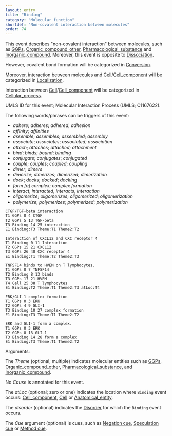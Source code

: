 ```yaml
---
layout: entry
title: "Binding"
category: "Molecular function"
shortdef: "Non-covalent interaction between molecules"
order: 74
---
```


<!--
This event is based on the <a href="http://www.nactem.ac.uk/meta-knowledge/">GENIA-Meta-knowledge corpus</a> at <a href="http://www.nactem.ac.uk/">NaCTeM</a>.
-->

This event describes "non-covalent interaction" between molecules, such as [GGPs](), [Organic_compound_other](), [Pharmacological_substance]() and [Inorganic_compound]().
 Moreover, this event is opposite to [Dissociation]().

However, covalent bond formation will be categorized in [Conversion]().

Moreover, interaction between molecules and [Cell]()/[Cell_component]() will be categorized in [Localization]().

Interaction between [Cell]()/[Cell_component]() will be categorized in [Cellular_process]().

UMLS ID for this event; Molecular Interaction Process (UMLS; C1167622).

The following words/phrases can be triggers of this event:

- *adhere*; *adheres*; *adhered*; *adhesion*
- *affinity*; *affinities*
- *assemble*; *assembles*; *assembled*; *assembly*
- *associate*; *associates*; *associated*; *association*
- *attach*; *attaches*; *attached*; *attachment*
- *bind*; *binds*; *bound*; *binding*
- *conjugate*; *conjugates*; *conjugated*
- *couple*; *couples*; *coupled*; *coupling*
- *dimer*; *dimers*
- *dimerize*; *dimerizes*; *dimerized*; *dimerization*
- *dock*; *docks*; *docked*; *docking*
- *form [a] complex*; *complex formation*
- *interact*, *interacted*, *interacts*, *interaction*
- *oligomerize*; *oligomerizes*; *oligomerized*; *oligomerization*
- *polymerize*; *polymerizes*; *polymerized*; *polymerization*

~~~ ann
CTGF/TGF-beta interaction
T1 GGPs 0 4 CTGF
T2 GGPs 5 13 TGF-beta
T3 Binding 14 25 interaction
E1 Binding:T3 Theme:T1 Theme2:T2
~~~
~~~ ann
Interaction of CXCL12 and CXC receptor 4
T1 Binding 0 11 Interaction
T2 GGPs 15 21 CXCL12
T3 GGPs 26 40 CXC receptor 4
E1 Binding:T1 Theme:T2 Theme2:T3
~~~
~~~ ann
TNFSF14 binds to HVEM on T lymphocytes.
T1 GGPs 0 7 TNFSF14
T2 Binding 8 13 binds
T3 GGPs 17 21 HVEM
T4 Cell 25 38 T lymphocytes
E1 Binding:T2 Theme:T1 Theme2:T3 atLoc:T4
~~~
~~~ ann
ERK/GLI-1 complex formation
T1 GGPs 0 3 ERK
T2 GGPs 4 9 GLI-1
T3 Binding 10 27 complex formation
E1 Binding:T3 Theme:T1 Theme2:T2
~~~
~~~ ann
ERK and GLI-1 form a complex.
T1 GGPs 0 3 ERK
T2 GGPs 8 13 GLI-1
T3 Binding 14 28 form a complex
E1 Binding:T3 Theme:T1 Theme2:T2
~~~

Arguments:

The *Theme* (optional; multiple) indicates molecular entities such as [GGPs](), [Organic_compound_other](), [Pharmacological_substance](), and [Inorganic_compound]().

No *Cause* is annotated for this event.

The *atLoc* (optional; zero or one) indicates the location where `Binding` event occurs: [Cell_component](), [Cell]() or [Anatomical_entity]().

The *disorder* (optional) indicates the [Disorder]() for which the `Binding` event occurs.

The *Cue* argument (optional) is cues, such as [Negation cue](), [Speculation cue]() or [Method cue]().

<!--details-->
